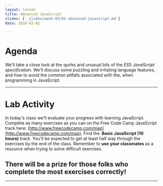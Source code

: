 ```yaml
---
layout: lesson
title: Advanced JavaScript
slides: ['_slides/week-03/01-advanced-javascript.md']
date: 2016-02-01

---
```


# Agenda

We'll take a close look at the quirks and unusual bits of the *ES5 JavaScript specification*. We'll discuss some puzzling and irritating language features, and how to avoid the common pitfalls associated with the, when programming in JavaScript.

---

# Lab Activity

In today's class we'll evaluate your progress with learning JavaScript. Complete as many exercises as you can on the Free Code Camp JavaScript track here: [http://www.freecodecamp.com/map](http://www.freecodecamp.com/map).
Find the  **Basic JavaScript (10 hours)** track.
You'll be expected to get at least half way through the exercises by the end of the class.
Remember to **use your classmates** as a resource when trying to solve difficult exercises.

## There will be a prize for those folks who complete the most exercises correctly!

---